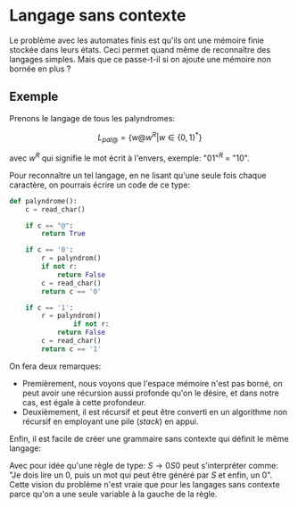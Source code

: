 # Langage sans contexte

Le problème avec les automates finis est qu'ils ont une mémoire finie stockée dans leurs états. Ceci permet quand même de reconnaître des langages simples. Mais que ce passe-t-il si on ajoute une mémoire non bornée en plus ?

## Exemple

Prenons le langage de tous les palyndromes:

$$ L_{pal@} = \{ w @ w^{R} | w \in \{ 0, 1 \}^{*} \} $$

avec $w^{R}$ qui signifie le mot écrit à l'envers, exemple: "$01$"$^{R}$ = "$10$".

Pour reconnaître un tel langage, en ne lisant qu'une seule fois chaque caractère, on pourrais écrire un code de ce type:

```python
def palyndrome():
	c = read_char()

	if c == "@":
		return True

	if c == '0':
		r = palyndrom()
		if not r:
			return False
		c = read_char()
		return c == '0'

	if c == '1':
		r = palyndrom()
                if not r:
			return False
		c = read_char()
		return c == '1'
```

On fera deux remarques:

- Premièrement, nous voyons que l'espace mémoire n'est pas borné, on peut avoir une récursion aussi profonde qu'on le désire, et dans notre cas, est égale à cette profondeur.
- Deuxièmement, il est récursif et peut être converti en un algorithme non récursif en employant une pile (*stack*) en appui.

Enfin, il est facile de créer une grammaire sans contexte qui définit le même langage:


Avec pour idée qu'une règle de type: $S \rightarrow 0 S 0$ peut s'interpréter comme: "Je dois lire un $0$, puis un mot qui peut être généré par $S$ et enfin, un $0$". Cette vision du problème n'est vraie que pour les langages sans contexte parce qu'on a une seule variable à la gauche de la règle.